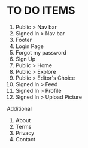 # TO DO ITEMS

1. Public > Nav bar
2. Signed In > Nav bar
2. Footer
3. Login Page
4. Forgot my password
5. Sign Up
6. Public > Home
7. Public > Explore
8. Public > Editor's Choice
9. Signed In > Feed
10. Signed In > Profile
11. Signed In > Upload Picture

Additional
1. About
2. Terms
3. Privacy
4. Contact